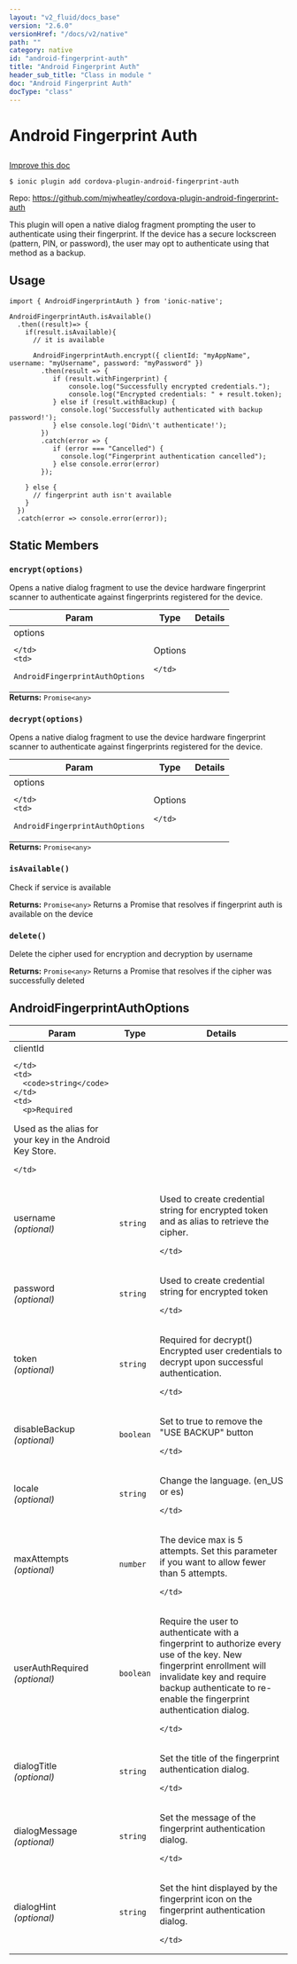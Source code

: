 ```yaml
---
layout: "v2_fluid/docs_base"
version: "2.6.0"
versionHref: "/docs/v2/native"
path: ""
category: native
id: "android-fingerprint-auth"
title: "Android Fingerprint Auth"
header_sub_title: "Class in module "
doc: "Android Fingerprint Auth"
docType: "class"
---
```








<h1 class="api-title">
  
  Android Fingerprint Auth
  

  

  </h1>

<a class="improve-v2-docs" href="http://github.com/driftyco/ionic-native/edit/master/src/plugins/android-fingerprint-auth.ts#L63">
  Improve this doc
</a>



<!-- decorators -->





<pre><code>$ ionic plugin add cordova-plugin-android-fingerprint-auth</code></pre>
<p>Repo:
  <a href="https://github.com/mjwheatley/cordova-plugin-android-fingerprint-auth">
    https://github.com/mjwheatley/cordova-plugin-android-fingerprint-auth
  </a>
</p>

<!-- description -->

<p>This plugin will open a native dialog fragment prompting the user to authenticate using their fingerprint. If the device has a secure lockscreen (pattern, PIN, or password), the user may opt to authenticate using that method as a backup.</p>



<!-- if doc.decorators -->

<!-- @usage tag -->

<h2>Usage</h2>

<pre><code class="lang-typescript">import { AndroidFingerprintAuth } from &#39;ionic-native&#39;;

AndroidFingerprintAuth.isAvailable()
  .then((result)=&gt; {
    if(result.isAvailable){
      // it is available

      AndroidFingerprintAuth.encrypt({ clientId: &quot;myAppName&quot;, username: &quot;myUsername&quot;, password: &quot;myPassword&quot; })
        .then(result =&gt; {
           if (result.withFingerprint) {
               console.log(&quot;Successfully encrypted credentials.&quot;);
               console.log(&quot;Encrypted credentials: &quot; + result.token);
           } else if (result.withBackup) {
             console.log(&#39;Successfully authenticated with backup password!&#39;);
           } else console.log(&#39;Didn\&#39;t authenticate!&#39;);
        })
        .catch(error =&gt; {
           if (error === &quot;Cancelled&quot;) {
             console.log(&quot;Fingerprint authentication cancelled&quot;);
           } else console.error(error)
        });

    } else {
      // fingerprint auth isn&#39;t available
    }
  })
  .catch(error =&gt; console.error(error));
</code></pre>




<!-- @property tags -->


<h2>Static Members</h2>

<div id="encrypt"></div>
<h3><code>encrypt(options)</code>
  
</h3>


Opens a native dialog fragment to use the device hardware fingerprint scanner to authenticate against fingerprints registered for the device.


<table class="table param-table" style="margin:0;">
  <thead>
  <tr>
    <th>Param</th>
    <th>Type</th>
    <th>Details</th>
  </tr>
  </thead>
  <tbody>
  
  <tr>
    <td>
      options
      
      
    </td>
    <td>
      
<code>AndroidFingerprintAuthOptions</code>
    </td>
    <td>
      <p>Options</p>

      
    </td>
  </tr>
  
  </tbody>
</table>





<div class="return-value" markdown="1">
  <i class="icon ion-arrow-return-left"></i>
  <b>Returns:</b> 
<code>Promise&lt;any&gt;</code> 
</div>



<div id="decrypt"></div>
<h3><code>decrypt(options)</code>
  
</h3>


Opens a native dialog fragment to use the device hardware fingerprint scanner to authenticate against fingerprints registered for the device.


<table class="table param-table" style="margin:0;">
  <thead>
  <tr>
    <th>Param</th>
    <th>Type</th>
    <th>Details</th>
  </tr>
  </thead>
  <tbody>
  
  <tr>
    <td>
      options
      
      
    </td>
    <td>
      
<code>AndroidFingerprintAuthOptions</code>
    </td>
    <td>
      <p>Options</p>

      
    </td>
  </tr>
  
  </tbody>
</table>





<div class="return-value" markdown="1">
  <i class="icon ion-arrow-return-left"></i>
  <b>Returns:</b> 
<code>Promise&lt;any&gt;</code> 
</div>



<div id="isAvailable"></div>
<h3><code>isAvailable()</code>
  
</h3>


Check if service is available






<div class="return-value" markdown="1">
  <i class="icon ion-arrow-return-left"></i>
  <b>Returns:</b> 
<code>Promise&lt;any&gt;</code> Returns a Promise that resolves if fingerprint auth is available on the device
</div>



<div id="delete"></div>
<h3><code>delete()</code>
  
</h3>


Delete the cipher used for encryption and decryption by username






<div class="return-value" markdown="1">
  <i class="icon ion-arrow-return-left"></i>
  <b>Returns:</b> 
<code>Promise&lt;any&gt;</code> Returns a Promise that resolves if the cipher was successfully deleted
</div>




<!-- methods on the class -->



<!-- other classes -->

<!-- end other classes -->

<!-- interfaces -->

<!--<h2><a class="anchor" name="interfaces" href="#interfaces"></a>Interfaces</h2>-->


<h2><a class="anchor" name="AndroidFingerprintAuthOptions" href="#AndroidFingerprintAuthOptions"></a>AndroidFingerprintAuthOptions</h2>


<table class="table param-table" style="margin:0;">
  <thead>
  <tr>
    <th>Param</th>
    <th>Type</th>
    <th>Details</th>
  </tr>
  </thead>
  <tbody>
  
  <tr>
    <td>
      clientId
      
    </td>
    <td>
      <code>string</code>
    </td>
    <td>
      <p>Required
Used as the alias for your key in the Android Key Store.</p>

    </td>
  </tr>
  
  <tr>
    <td>
      username
      <div><em>(optional)</em></div>
    </td>
    <td>
      <code>string</code>
    </td>
    <td>
      <p>Used to create credential string for encrypted token and as alias to retrieve the cipher.</p>

    </td>
  </tr>
  
  <tr>
    <td>
      password
      <div><em>(optional)</em></div>
    </td>
    <td>
      <code>string</code>
    </td>
    <td>
      <p>Used to create credential string for encrypted token</p>

    </td>
  </tr>
  
  <tr>
    <td>
      token
      <div><em>(optional)</em></div>
    </td>
    <td>
      <code>string</code>
    </td>
    <td>
      <p>Required for decrypt()
Encrypted user credentials to decrypt upon successful authentication.</p>

    </td>
  </tr>
  
  <tr>
    <td>
      disableBackup
      <div><em>(optional)</em></div>
    </td>
    <td>
      <code>boolean</code>
    </td>
    <td>
      <p>Set to true to remove the &quot;USE BACKUP&quot; button</p>

    </td>
  </tr>
  
  <tr>
    <td>
      locale
      <div><em>(optional)</em></div>
    </td>
    <td>
      <code>string</code>
    </td>
    <td>
      <p>Change the language. (en_US or es)</p>

    </td>
  </tr>
  
  <tr>
    <td>
      maxAttempts
      <div><em>(optional)</em></div>
    </td>
    <td>
      <code>number</code>
    </td>
    <td>
      <p>The device max is 5 attempts. Set this parameter if you want to allow fewer than 5 attempts.</p>

    </td>
  </tr>
  
  <tr>
    <td>
      userAuthRequired
      <div><em>(optional)</em></div>
    </td>
    <td>
      <code>boolean</code>
    </td>
    <td>
      <p>Require the user to authenticate with a fingerprint to authorize every use of the key.
New fingerprint enrollment will invalidate key and require backup authenticate to
re-enable the fingerprint authentication dialog.</p>

    </td>
  </tr>
  
  <tr>
    <td>
      dialogTitle
      <div><em>(optional)</em></div>
    </td>
    <td>
      <code>string</code>
    </td>
    <td>
      <p>Set the title of the fingerprint authentication dialog.</p>

    </td>
  </tr>
  
  <tr>
    <td>
      dialogMessage
      <div><em>(optional)</em></div>
    </td>
    <td>
      <code>string</code>
    </td>
    <td>
      <p>Set the message of the fingerprint authentication dialog.</p>

    </td>
  </tr>
  
  <tr>
    <td>
      dialogHint
      <div><em>(optional)</em></div>
    </td>
    <td>
      <code>string</code>
    </td>
    <td>
      <p>Set the hint displayed by the fingerprint icon on the fingerprint authentication dialog.</p>

    </td>
  </tr>
  
  </tbody>
</table>





<!-- end interfaces -->

<!-- related link --><!-- end content block -->


<!-- end body block -->

